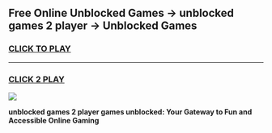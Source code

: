 
## Free Online Unblocked Games → unblocked games 2 player → Unblocked Games
<h3>
<a href="https://premium.freeplayer.one?title=unblocked_games_2_player&ref=21F">CLICK TO PLAY</a></h3>
<hr>

<h3>
<a href="https://premium.freeplayer.one?title=unblocked_games_2_player&ref=21F">CLICK 2 PLAY</a>
  
</h3>

<a href="https://premium.freeplayer.one?title=unblocked_games_2_player&ref=21F/"><img src="https://clearcache.store/games.png"></a>


**unblocked games 2 player games unblocked: Your Gateway to Fun and Accessible Online Gaming**
